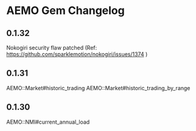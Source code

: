 # AEMO Gem Changelog

## 0.1.32

Nokogiri security flaw patched (Ref: https://github.com/sparklemotion/nokogiri/issues/1374 )

## 0.1.31

AEMO::Market#historic_trading
AEMO::Market#historic_trading_by_range

## 0.1.30

AEMO::NMI#current_annual_load
